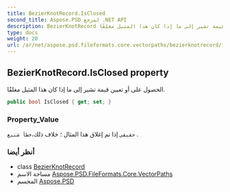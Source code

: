 ```yaml
---
title: BezierKnotRecord.IsClosed
second_title: Aspose.PSD لمرجع .NET API
description: BezierKnotRecord ملكية. الحصول على أو تعيين قيمة تشير إلى ما إذا كان هذا المثيل مغلقًا.
type: docs
weight: 20
url: /ar/net/aspose.psd.fileformats.core.vectorpaths/bezierknotrecord/isclosed/
---
```

## BezierKnotRecord.IsClosed property

الحصول على أو تعيين قيمة تشير إلى ما إذا كان هذا المثيل مغلقًا.

```csharp
public bool IsClosed { get; set; }
```

### Property_Value

`حقيقي` إذا تم إغلاق هذا المثال ؛ خلاف ذلك،`خطأ شنيع` .

### أنظر أيضا

* class [BezierKnotRecord](../)
* مساحة الاسم [Aspose.PSD.FileFormats.Core.VectorPaths](../../bezierknotrecord/)
* المجسم [Aspose.PSD](../../../)


